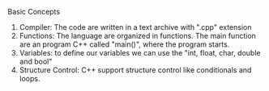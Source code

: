 Basic Concepts

1. Compiler:  The code are written in a text archive with ".cpp" extension
2. Functions: The language are organized in functions. The main function are an program C++ called "main()", where the program starts.
3. Variables: to define our variables we can use the "int, float, char, double and bool"
4. Structure Control: C++ support structure control like conditionals and loops.
